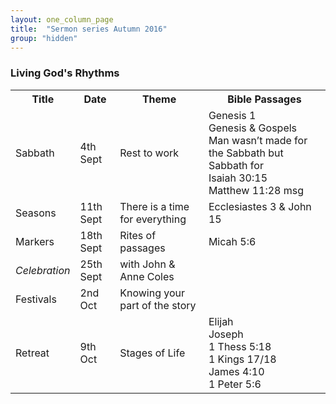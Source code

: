 ```yaml
---
layout: one_column_page
title:  "Sermon series Autumn 2016"
group: "hidden"
---
```


### Living God's Rhythms

<table>
<tr>
<th>Title</th><th>Date</th><th>Theme</th><th>Bible Passages</th>
</tr>
<tr>
<td>Sabbath</td><td>4th Sept</td><td>Rest to work</td><td>Genesis 1
<br>Genesis & Gospels
<br>Man wasn’t made for the Sabbath but Sabbath for
<br>Isaiah 30:15
<br>Matthew 11:28 msg</td>
</tr>
<tr>
<td>Seasons</td><td>11th Sept</td><td>There is a time for everything</td><td>Ecclesiastes 3 & John 15</td>
</tr>
<tr>
<td>Markers</td><td>18th Sept</td><td>Rites of passages</td><td>Micah 5:6</td>
</tr>
<tr>
<td><em>Celebration</em></td><td>25th Sept</td><td>with John & Anne Coles</td><td></td>
</tr>
<tr>
<td>Festivals</td><td>2nd Oct</td><td>Knowing your part of the story</td><td></td>
</tr><tr>
<td>Retreat</td><td>9th Oct</td><td>Stages of Life</td><td>Elijah
<br>Joseph
<br>1 Thess 5:18
<br>1 Kings 17/18
<br>James 4:10
<br>1 Peter 5:6</td>
</tr>
</table>

